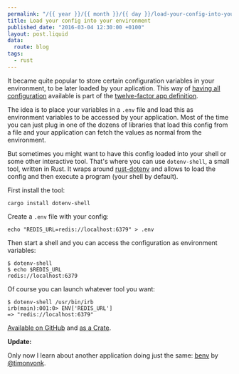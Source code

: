```yaml
---
permalink: "/{{ year }}/{{ month }}/{{ day }}/load-your-config-into-your-environment"
title: Load your config into your environment
published_date: "2016-03-04 12:30:00 +0100"
layout: post.liquid
data:
  route: blog
tags:
  - rust
---
```

It became quite popular to store certain configuration variables in your environment, to be later loaded by your aplication.
This way of [having all configuration][config] available is part of the [twelve-factor app definition][12factor].

The idea is to place your variables in a `.env` file and load this as environment variables to be accessed by your application.
Most of the time you can just plug in one of the dozens of libraries that load this config from a file and your application can fetch the values as normal from the environment.

But sometimes you might want to have this config loaded into your shell or some other interactive tool.
That's where you can use `dotenv-shell`, a small tool, written in Rust.
It wraps around [rust-dotenv][dotenv] and allows to load the config and then execute a program (your shell by default).

First install the tool:

~~~
cargo install dotenv-shell
~~~

Create a `.env` file with your config:

~~~
echo "REDIS_URL=redis://localhost:6379" > .env
~~~

Then start a shell and you can access the configuration as environment variables:

~~~
$ dotenv-shell
$ echo $REDIS_URL
redis://localhost:6379
~~~

Of course you can launch whatever tool you want:

~~~
$ dotenv-shell /usr/bin/irb
irb(main):001:0> ENV['REDIS_URL']
=> "redis://localhost:6379"
~~~

[Available on GitHub][repo] and [as a Crate][crate].

**Update:**

Only now I learn about another application doing just the same: [benv](https://github.com/timonv/benv) by [@timonvonk](https://twitter.com/timonvonk).

[12factor]: http://12factor.net/
[config]: http://12factor.net/config
[dotenv]: https://github.com/slapresta/rust-dotenv
[repo]: https://github.com/badboy/dotenv-shell
[crate]: https://crates.io/crates/dotenv-shell
